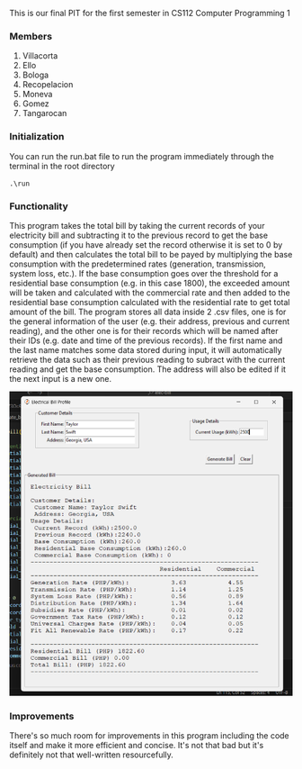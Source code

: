 This is our final PIT for the first semester in CS112 Computer Programming 1

### Members
<ol>
  <li>Villacorta</li>
  <li>Ello</li>
  <li>Bologa</li>
  <li>Recopelacion</li>
  <li>Moneva</li>
  <li>Gomez</li>
  <li>Tangarocan</li>
</ol>

### Initialization
You can run the run.bat file to run the program immediately through the terminal in the root directory
```shell
.\run
```

### Functionality
<p>
  This program takes the total bill by taking the current records of your electricity bill
and subtracting it to the previous record to get the base consumption (if you have already set the record otherwise it is set 
to 0 by default) and then calculates the total bill to be payed by multiplying the base consumption with the predetermined rates (generation, transmission, system loss, etc.). If the base consumption goes over the threshold for a residential base consumption (e.g. in this case 1800), the exceeded amount will be taken and calculated with the commercial rate and then added to the residential base consumption calculated with the residential rate to get total amount of the bill. The program stores all data inside 2 .csv files, one is for the general information of the user (e.g. their address, previous and current reading), and the other one is for their records which will be named after their IDs (e.g. date and time of the previous records). If the first name and the last name matches some data stored during input, it will automatically retrieve the data such as their previous reading to subract with the current reading and get the base consumption. The address will also be edited if it the next input is a new one. 
</p>

![menu](https://github.com/jooecoodes/elec-bill/blob/master/assets/showcase.png?raw=true)

### Improvements
There's so much room for improvements in this program including the code itself and make it more efficient and concise. It's not that bad but it's definitely not that well-written resourcefully.